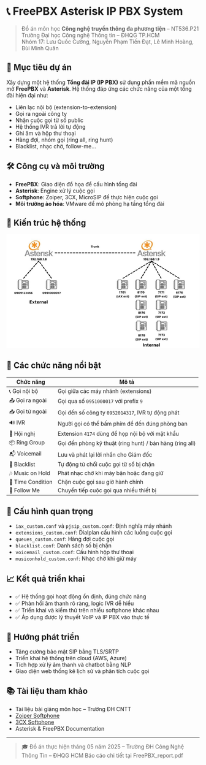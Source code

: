 
# 📞 FreePBX Asterisk IP PBX System

> Đồ án môn học **Công nghệ truyền thông đa phương tiện** – NT536.P21  
> Trường Đại học Công nghệ Thông tin – ĐHQG TP.HCM  
> Nhóm 17: Lưu Quốc Cường, Nguyễn Phạm Tiến Đạt, Lê Minh Hoàng, Bùi Minh Quân  

## 🎯 Mục tiêu dự án

Xây dựng một hệ thống **Tổng đài IP (IP PBX)** sử dụng phần mềm mã nguồn mở **FreePBX** và **Asterisk**. Hệ thống đáp ứng các chức năng của một tổng đài hiện đại như:

- Liên lạc nội bộ (extension-to-extension)
- Gọi ra ngoài công ty
- Nhận cuộc gọi từ số public
- Hệ thống IVR trả lời tự động
- Ghi âm và hộp thư thoại
- Hàng đợi, nhóm gọi (ring all, ring hunt)
- Blacklist, nhạc chờ, follow-me...

## 🛠️ Công cụ và môi trường

- **FreePBX**: Giao diện đồ họa để cấu hình tổng đài
- **Asterisk**: Engine xử lý cuộc gọi
- **Softphone**: Zoiper, 3CX, MicroSIP để thực hiện cuộc gọi
- **Môi trường ảo hóa**: VMware để mô phỏng hạ tầng tổng đài

## 🧱 Kiến trúc hệ thống

![Asterisk Architecture](https://github.com/Cuong312004/FreePBX/blob/main/Asterisk_Architecture.png)

## 🔧 Các chức năng nổi bật

| Chức năng | Mô tả |
|----------|--------|
| 📞 Gọi nội bộ | Gọi giữa các máy nhánh (extensions) |
| 📤 Gọi ra ngoài | Gọi qua số `0951000017` với prefix `9` |
| 📥 Gọi từ ngoài | Gọi đến số công ty `0952014317`, IVR tự động phát |
| 🔊 IVR | Người gọi có thể bấm phím để đến đúng phòng ban |
| 🏢 Hội nghị | Extension `4174` dùng để họp nội bộ với mật khẩu |
| 📦 Ring Group | Gọi đến phòng kỹ thuật (ring hunt) / bán hàng (ring all) |
| 📬 Voicemail | Lưu và phát lại lời nhắn cho Giám đốc |
| 📛 Blacklist | Tự động từ chối cuộc gọi từ số bị chặn |
| 🎶 Music on Hold | Phát nhạc chờ khi máy bận hoặc đang giữ |
| 📅 Time Condition | Chặn cuộc gọi sau giờ hành chính |
| 🔁 Follow Me | Chuyển tiếp cuộc gọi qua nhiều thiết bị |

## 📂 Cấu hình quan trọng

- `iax_custom.conf` và `pjsip_custom.conf`: Định nghĩa máy nhánh
- `extensions_custom.conf`: Dialplan cấu hình các luồng cuộc gọi
- `queues_custom.conf`: Hàng đợi cuộc gọi
- `blacklist.conf`: Danh sách số bị chặn
- `voicemail_custom.conf`: Cấu hình hộp thư thoại
- `musiconhold_custom.conf`: Nhạc chờ khi giữ máy

## 📈 Kết quả triển khai

- ✅ Hệ thống gọi hoạt động ổn định, đúng chức năng
- ✅ Phản hồi âm thanh rõ ràng, logic IVR dễ hiểu
- ✅ Triển khai và kiểm thử trên nhiều softphone khác nhau
- ✅ Áp dụng được lý thuyết VoIP và IP PBX vào thực tế

## 🚀 Hướng phát triển

- Tăng cường bảo mật SIP bằng TLS/SRTP
- Triển khai hệ thống trên cloud (AWS, Azure)
- Tích hợp xử lý âm thanh và chatbot bằng NLP
- Giao diện web thống kê lịch sử và phân tích cuộc gọi

## 📚 Tài liệu tham khảo

- Tài liệu bài giảng môn học – Trường ĐH CNTT
- [Zoiper Softphone](https://www.zoiper.com)
- [3CX Softphone](https://www.3cx.com/voip/softphone/)
- Asterisk & FreePBX Documentation

---

> 🎓 Đồ án thực hiện tháng 05 năm 2025 – Trường ĐH Công Nghệ Thông Tin – ĐHQG HCM
> Báo cáo chi tiết tại FreePBX_report.pdf
